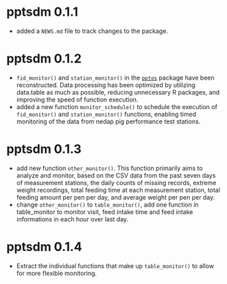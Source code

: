 # pptsdm 0.1.1

* added a `NEWS.md` file to track changes to the package.

# pptsdm 0.1.2

* `fid_monitor()` and `station_monitor()` in the [`pptos`](https://github.com/tony2015116/pptos) package have been reconstructed. Data processing has been optimized by utilizing data.table as much as possible, reducing unnecessary R packages, and improving the speed of function execution.
* added a new function `monitor_schedule()` to schedule the execution of `fid_monitor()` and `station_monitor()` functions, enabling timed monitoring of the data from nedap pig performance test stations.

# pptsdm 0.1.3

* add new function `other_monitor()`. This function primarily aims to analyze and monitor, based on the CSV data from the past seven days of measurement stations, the daily counts of missing records, extreme weight recordings, total feeding time at each measurement station, total feeding amount per pen per day, and average weight per pen per day.
* change `other_monitor()` to `table_monitor()`, add one function in table_monitor to monitor visit, feed intake time and feed intake informations in each hour over last day.

# pptsdm 0.1.4
* Extract the individual functions that make up `table_monitor()` to allow for more flexible monitoring.
